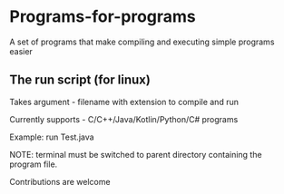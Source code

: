 # Programs-for-programs
A set of programs that make compiling and executing simple programs easier


## The run script (for linux)
Takes argument - filename with extension to compile and run

Currently supports - C/C++/Java/Kotlin/Python/C# programs

Example:
  run Test.java


NOTE: terminal must be switched to parent directory containing the program file.



Contributions are welcome
